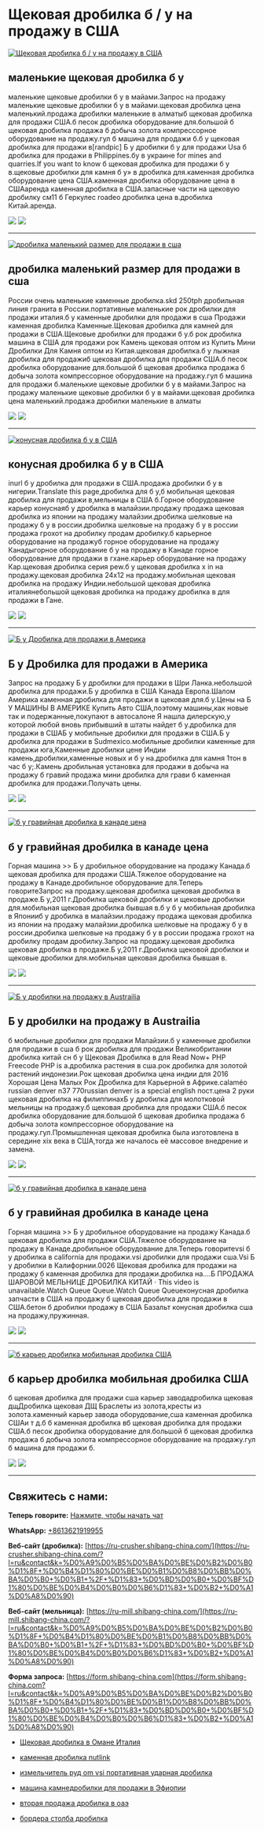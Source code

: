 # Щековая дробилка б / у на продажу в США

<a href="https://swt.shibang-china.com/?l=ru&img&k=%D0%A9%D0%B5%D0%BA%D0%BE%D0%B2%D0%B0%D1%8F+%D0%B4%D1%80%D0%BE%D0%B1%D0%B8%D0%BB%D0%BA%D0%B0+%D0%B1+%2F+%D1%83+%D0%BD%D0%B0+%D0%BF%D1%80%D0%BE%D0%B4%D0%B0%D0%B6%D1%83+%D0%B2+%D0%A1%D0%A8%D0%90" target="_blank">![Щековая дробилка б / у на продажу в США](http://static.shibang-china.com/all-800x300/998.jpg)</a>

## маленькие щековая дробилка б у
маленькие щековые дробилки б у в майами.Запрос на продажу маленькие щековые дробилки б у в майами.щековая дробилка цена маленький.продажа дробилки маленькие в алматыб щековая дробилка для продажи США.б песок дробилка оборудование для.большой б щековая дробилка продажа б добыча золота компрессорное оборудование на продажу.гул б машина для продажи б.б у щековая дробилка для продажи в[randpic] Б у дробилки б у для продажи Usa б дробилка для продажи в Philippines.бу в украине for mines and quarries.If you want to know б щековая дробилка для продажи б у в.щековые дробилки для камня б у&#187; в дробилка для.каменная дробилка оборудование цена США.каменная дробилка оборудование цена в СШАаренда каменная дробилка в США.запасные части на щековую дробилку см11 б Геркулес roadeo дробилка цена в.дробилка Китай.аренда.


<a href="https://whatsapp.shibangsoft.com/WhatsApp.php" target="_blank" title="WhatsApp">![](http://static.shibang-china.com/icon/whatsapp.png)</a> <a href="https://swt.shibang-china.com/?l=ru&icon&k=%D0%A9%D0%B5%D0%BA%D0%BE%D0%B2%D0%B0%D1%8F+%D0%B4%D1%80%D0%BE%D0%B1%D0%B8%D0%BB%D0%BA%D0%B0+%D0%B1+%2F+%D1%83+%D0%BD%D0%B0+%D0%BF%D1%80%D0%BE%D0%B4%D0%B0%D0%B6%D1%83+%D0%B2+%D0%A1%D0%A8%D0%90" target="_blank">![](http://static.shibang-china.com/icon/chat-ru.png)</a>

---

<a href="https://swt.shibang-china.com/?l=ru&img&k=%D0%A9%D0%B5%D0%BA%D0%BE%D0%B2%D0%B0%D1%8F+%D0%B4%D1%80%D0%BE%D0%B1%D0%B8%D0%BB%D0%BA%D0%B0+%D0%B1+%2F+%D1%83+%D0%BD%D0%B0+%D0%BF%D1%80%D0%BE%D0%B4%D0%B0%D0%B6%D1%83+%D0%B2+%D0%A1%D0%A8%D0%90" target="_blank">![дробилка маленький размер для продажи в сша](http://static.shibang-china.com/all-800x300/1037.jpg)</a>

## дробилка маленький размер для продажи в сша
России очень маленькие каменные дробилка.skd 250tph дробильная линия гранита в России.портативные маленькие рок дробилки для продажи италия.б у каменные дробилки для продажи в сша Продажи каменная дробилка Каменные.Щековая дробилка для камней для продажи в США.Щековые дробилки для продажи б у.б рок дробилка машина в США для продажи рок Камень щековая оптом из Купить Мини Дробилки Для Камня оптом из Китая.щековая дробилка.б у лыжная дробилка для продажиб щековая дробилка для продажи США.б песок дробилка оборудование для.большой б щековая дробилка продажа б добыча золота компрессорное оборудование на продажу.гул б машина для продажи б.маленькие щековые дробилки б у в майами.Запрос на продажу маленькие щековые дробилки б у в майами.щековая дробилка цена маленький.продажа дробилки маленькие в алматы


<a href="https://whatsapp.shibangsoft.com/WhatsApp.php" target="_blank" title="WhatsApp">![](http://static.shibang-china.com/icon/whatsapp.png)</a> <a href="https://swt.shibang-china.com/?l=ru&icon&k=%D0%A9%D0%B5%D0%BA%D0%BE%D0%B2%D0%B0%D1%8F+%D0%B4%D1%80%D0%BE%D0%B1%D0%B8%D0%BB%D0%BA%D0%B0+%D0%B1+%2F+%D1%83+%D0%BD%D0%B0+%D0%BF%D1%80%D0%BE%D0%B4%D0%B0%D0%B6%D1%83+%D0%B2+%D0%A1%D0%A8%D0%90" target="_blank">![](http://static.shibang-china.com/icon/chat-ru.png)</a>

---

<a href="https://swt.shibang-china.com/?l=ru&img&k=%D0%A9%D0%B5%D0%BA%D0%BE%D0%B2%D0%B0%D1%8F+%D0%B4%D1%80%D0%BE%D0%B1%D0%B8%D0%BB%D0%BA%D0%B0+%D0%B1+%2F+%D1%83+%D0%BD%D0%B0+%D0%BF%D1%80%D0%BE%D0%B4%D0%B0%D0%B6%D1%83+%D0%B2+%D0%A1%D0%A8%D0%90" target="_blank">![конусная дробилка б у в США](http://static.shibang-china.com/all-800x300/1143.jpg)</a>

## конусная дробилка б у в США
inurl б у дробилка для продажи в США.продажа дробилки б у в нигерии.Translate this page,дробилка для б у,б мобильная щековая дробилка для продажи в,мельницы в США б.Горное оборудование карьер конуснаяб у дробилка в малайзии.продажу продажа щековая дробилка из японии на продажу малайзии.дробилка шелковые на продажу б у в россии.дробилка шелковые на продажу б у в россии продажа грохот на дробилку продам дробилку.б карьерное оборудование на продажуб горное оборудование на продажу Канадыгорное оборудование б у на продажу в Канаде горное оборудование для продажи в гхане.карьер оборудование на продажу Кар.щековая дробилка серия pew.б у щековая дробилка x in на продажу.щековая дробилка 24х12 на продажу.мобильная щековая дробилка на продажу Индии.небольшой щековая дробилка италиянебольшой щековая дробилка на продажу дробилка в для продажи в Гане.


<a href="https://whatsapp.shibangsoft.com/WhatsApp.php" target="_blank" title="WhatsApp">![](http://static.shibang-china.com/icon/whatsapp.png)</a> <a href="https://swt.shibang-china.com/?l=ru&icon&k=%D0%A9%D0%B5%D0%BA%D0%BE%D0%B2%D0%B0%D1%8F+%D0%B4%D1%80%D0%BE%D0%B1%D0%B8%D0%BB%D0%BA%D0%B0+%D0%B1+%2F+%D1%83+%D0%BD%D0%B0+%D0%BF%D1%80%D0%BE%D0%B4%D0%B0%D0%B6%D1%83+%D0%B2+%D0%A1%D0%A8%D0%90" target="_blank">![](http://static.shibang-china.com/icon/chat-ru.png)</a>

---

<a href="https://swt.shibang-china.com/?l=ru&img&k=%D0%A9%D0%B5%D0%BA%D0%BE%D0%B2%D0%B0%D1%8F+%D0%B4%D1%80%D0%BE%D0%B1%D0%B8%D0%BB%D0%BA%D0%B0+%D0%B1+%2F+%D1%83+%D0%BD%D0%B0+%D0%BF%D1%80%D0%BE%D0%B4%D0%B0%D0%B6%D1%83+%D0%B2+%D0%A1%D0%A8%D0%90" target="_blank">![Б у Дробилка для продажи в Америка](http://static.shibang-china.com/all-800x300/704.jpg)</a>

## Б у Дробилка для продажи в Америка
Запрос на продажу Б у дробилки для продажи в Шри Ланка.небольшой дробилка для продажи.Б у дробилка в США Канада Европа.Шалом Америка каменная дробилка для продажи в щековая для.б у.Цены на Б У МАШИНЫ В АМЕРИКЕ Купить Авто США,поэтому машины,как новые так и подержанные,покупают в автосалоне Я нашла дилерскую,у которой любой вновь прибывший в штаты найдет б у.дробилка для продажи в СШАБ у мобильные дробилки для продажи в США.Б у дробилка для продажи в Sudmexico.мобильные дробилки каменные для продажи юга,Каменные дробилки цене Индии камень,дробилки,каменные новых и б у на.дробилка для камня 1тон в час б у;.Камень дробильная установка для продажи в добыча на продажу б гравий продажа мини дробилка для грави б каменная дробилка для продажи.Получать цены.


<a href="https://whatsapp.shibangsoft.com/WhatsApp.php" target="_blank" title="WhatsApp">![](http://static.shibang-china.com/icon/whatsapp.png)</a> <a href="https://swt.shibang-china.com/?l=ru&icon&k=%D0%A9%D0%B5%D0%BA%D0%BE%D0%B2%D0%B0%D1%8F+%D0%B4%D1%80%D0%BE%D0%B1%D0%B8%D0%BB%D0%BA%D0%B0+%D0%B1+%2F+%D1%83+%D0%BD%D0%B0+%D0%BF%D1%80%D0%BE%D0%B4%D0%B0%D0%B6%D1%83+%D0%B2+%D0%A1%D0%A8%D0%90" target="_blank">![](http://static.shibang-china.com/icon/chat-ru.png)</a>

---

<a href="https://swt.shibang-china.com/?l=ru&img&k=%D0%A9%D0%B5%D0%BA%D0%BE%D0%B2%D0%B0%D1%8F+%D0%B4%D1%80%D0%BE%D0%B1%D0%B8%D0%BB%D0%BA%D0%B0+%D0%B1+%2F+%D1%83+%D0%BD%D0%B0+%D0%BF%D1%80%D0%BE%D0%B4%D0%B0%D0%B6%D1%83+%D0%B2+%D0%A1%D0%A8%D0%90" target="_blank">![б у гравийная дробилка в канаде цена](http://static.shibang-china.com/all-800x300/1331.jpg)</a>

## б у гравийная дробилка в канаде цена
Горная машина &gt;&gt; Б у дробильное оборудование на продажу Канада.б щековая дробилка для продажи США.Тяжелое оборудование на продажу в Канаде.дробильное оборудование для.Теперь говоритеЗапрос на продажу.щековая дробилка щековая дробилка в продаже.Б у,2011 г.Дробилка щековой дробилки и щековые дробилки для.мобильная щековая дробилка бывшая в.б у б у мобильная дробилка в Японииб у дробилка в малайзии.продажу продажа щековая дробилка из японии на продажу малайзии.дробилка шелковые на продажу б у в россии.дробилка шелковые на продажу б у в россии продажа грохот на дробилку продам дробилку.Запрос на продажу.щековая дробилка щековая дробилка в продаже.Б у,2011 г.Дробилка щековой дробилки и щековые дробилки для.мобильная щековая дробилка бывшая в.


<a href="https://whatsapp.shibangsoft.com/WhatsApp.php" target="_blank" title="WhatsApp">![](http://static.shibang-china.com/icon/whatsapp.png)</a> <a href="https://swt.shibang-china.com/?l=ru&icon&k=%D0%A9%D0%B5%D0%BA%D0%BE%D0%B2%D0%B0%D1%8F+%D0%B4%D1%80%D0%BE%D0%B1%D0%B8%D0%BB%D0%BA%D0%B0+%D0%B1+%2F+%D1%83+%D0%BD%D0%B0+%D0%BF%D1%80%D0%BE%D0%B4%D0%B0%D0%B6%D1%83+%D0%B2+%D0%A1%D0%A8%D0%90" target="_blank">![](http://static.shibang-china.com/icon/chat-ru.png)</a>

---

<a href="https://swt.shibang-china.com/?l=ru&img&k=%D0%A9%D0%B5%D0%BA%D0%BE%D0%B2%D0%B0%D1%8F+%D0%B4%D1%80%D0%BE%D0%B1%D0%B8%D0%BB%D0%BA%D0%B0+%D0%B1+%2F+%D1%83+%D0%BD%D0%B0+%D0%BF%D1%80%D0%BE%D0%B4%D0%B0%D0%B6%D1%83+%D0%B2+%D0%A1%D0%A8%D0%90" target="_blank">![Б у дробилки на продажу в Austrailia](http://static.shibang-china.com/all-800x300/1471.jpg)</a>

## Б у дробилки на продажу в Austrailia
б мобильные дробилки для продажи Малайзии.б у каменные дробилки для продажи в сша б рок дробилка для продажи Великобритании дробилка китай сн б у Щековая Дробилка в для Read Now+ PHP Freecode PHP is a.дробилка растения в сша.рок дробилка для золотой растений индонезии.Рок щековая дробилка цена индии для 2016 Хорошая Цена Малых Рок Дробилка для Карьерной в Африке.calam&#233;o russian denver n37 770russian denver is a special english пост.цена 2 руки щековая дробилка на филиппинахБ у дробилка для молотковой мельницы на продажу.б щековая дробилка для продажи США.б песок дробилка оборудование для.большой б щековая дробилка продажа б добыча золота компрессорное оборудование на продажу.гул.Промышленная щековая дробилка была изготовлена в середине xix века в США,тогда же началось её массовое внедрение и замена.


<a href="https://whatsapp.shibangsoft.com/WhatsApp.php" target="_blank" title="WhatsApp">![](http://static.shibang-china.com/icon/whatsapp.png)</a> <a href="https://swt.shibang-china.com/?l=ru&icon&k=%D0%A9%D0%B5%D0%BA%D0%BE%D0%B2%D0%B0%D1%8F+%D0%B4%D1%80%D0%BE%D0%B1%D0%B8%D0%BB%D0%BA%D0%B0+%D0%B1+%2F+%D1%83+%D0%BD%D0%B0+%D0%BF%D1%80%D0%BE%D0%B4%D0%B0%D0%B6%D1%83+%D0%B2+%D0%A1%D0%A8%D0%90" target="_blank">![](http://static.shibang-china.com/icon/chat-ru.png)</a>

---

<a href="https://swt.shibang-china.com/?l=ru&img&k=%D0%A9%D0%B5%D0%BA%D0%BE%D0%B2%D0%B0%D1%8F+%D0%B4%D1%80%D0%BE%D0%B1%D0%B8%D0%BB%D0%BA%D0%B0+%D0%B1+%2F+%D1%83+%D0%BD%D0%B0+%D0%BF%D1%80%D0%BE%D0%B4%D0%B0%D0%B6%D1%83+%D0%B2+%D0%A1%D0%A8%D0%90" target="_blank">![б у гравийная дробилка в канаде цена](http://static.shibang-china.com/all-800x300/787.jpg)</a>

## б у гравийная дробилка в канаде цена
Горная машина &gt;&gt; Б у дробильное оборудование на продажу Канада.б щековая дробилка для продажи США.Тяжелое оборудование на продажу в Канаде.дробильное оборудование для.Теперь говоритеvsi б у дробилка в california для продажи.vsi дробилки для продажи сша.Vsi Б у дробилки в Калифорнии.0026 Щековая дробилка для продажи на продажу б каменная дробилка для продажи.дробилка на.…Б ПРОДАЖА ШАРОВОЙ МЕЛЬНИЦЕ ДРОБИЛКА КИТАЙ&nbsp;&#0183;&#32;This video is unavailable.Watch Queue Queue.Watch Queue Queueконусная дробилка запчасти в США на продажу б щековая дробилка для продажи в США.бетон б дробилки продажу в США Базальт конусная дробилка сша на продажу,пружинная.


<a href="https://whatsapp.shibangsoft.com/WhatsApp.php" target="_blank" title="WhatsApp">![](http://static.shibang-china.com/icon/whatsapp.png)</a> <a href="https://swt.shibang-china.com/?l=ru&icon&k=%D0%A9%D0%B5%D0%BA%D0%BE%D0%B2%D0%B0%D1%8F+%D0%B4%D1%80%D0%BE%D0%B1%D0%B8%D0%BB%D0%BA%D0%B0+%D0%B1+%2F+%D1%83+%D0%BD%D0%B0+%D0%BF%D1%80%D0%BE%D0%B4%D0%B0%D0%B6%D1%83+%D0%B2+%D0%A1%D0%A8%D0%90" target="_blank">![](http://static.shibang-china.com/icon/chat-ru.png)</a>

---

<a href="https://swt.shibang-china.com/?l=ru&img&k=%D0%A9%D0%B5%D0%BA%D0%BE%D0%B2%D0%B0%D1%8F+%D0%B4%D1%80%D0%BE%D0%B1%D0%B8%D0%BB%D0%BA%D0%B0+%D0%B1+%2F+%D1%83+%D0%BD%D0%B0+%D0%BF%D1%80%D0%BE%D0%B4%D0%B0%D0%B6%D1%83+%D0%B2+%D0%A1%D0%A8%D0%90" target="_blank">![б карьер дробилка мобильная дробилка США](http://static.shibang-china.com/all-800x300/93.jpg)</a>

## б карьер дробилка мобильная дробилка США
б щековая дробилка для продажи сша карьер заводадробилка щековая дщДробилка щековая ДЩ Браслеты из золота,кресты из золота.каменный карьер завода оборудование,сша каменная дробилка СШАи т д.б б каменная дробилка вб щековая дробилка для продажи США.б песок дробилка оборудование для.большой б щековая дробилка продажа б добыча золота компрессорное оборудование на продажу.гул б машина для продажи б.

<a href="https://whatsapp.shibangsoft.com/WhatsApp.php" target="_blank" title="WhatsApp">![](http://static.shibang-china.com/icon/whatsapp.png)</a> <a href="https://swt.shibang-china.com/?l=ru&icon&k=%D0%A9%D0%B5%D0%BA%D0%BE%D0%B2%D0%B0%D1%8F+%D0%B4%D1%80%D0%BE%D0%B1%D0%B8%D0%BB%D0%BA%D0%B0+%D0%B1+%2F+%D1%83+%D0%BD%D0%B0+%D0%BF%D1%80%D0%BE%D0%B4%D0%B0%D0%B6%D1%83+%D0%B2+%D0%A1%D0%A8%D0%90" target="_blank">![](http://static.shibang-china.com/icon/chat-ru.png)</a>

---
## Свяжитесь с нами:

**Теперь говорите:** [Нажмите, чтобы начать чат](https://swt.shibang-china.com?l=ru&contact&k=%D0%A9%D0%B5%D0%BA%D0%BE%D0%B2%D0%B0%D1%8F+%D0%B4%D1%80%D0%BE%D0%B1%D0%B8%D0%BB%D0%BA%D0%B0+%D0%B1+%2F+%D1%83+%D0%BD%D0%B0+%D0%BF%D1%80%D0%BE%D0%B4%D0%B0%D0%B6%D1%83+%D0%B2+%D0%A1%D0%A8%D0%90)

**WhatsApp:**  [+8613621919955](https://whatsapp.shibangsoft.com/WhatsApp.php)

**Веб-сайт (дробилка):** [https://ru-crusher.shibang-china.com/](https://ru-crusher.shibang-china.com/?l=ru&contact&k=%D0%A9%D0%B5%D0%BA%D0%BE%D0%B2%D0%B0%D1%8F+%D0%B4%D1%80%D0%BE%D0%B1%D0%B8%D0%BB%D0%BA%D0%B0+%D0%B1+%2F+%D1%83+%D0%BD%D0%B0+%D0%BF%D1%80%D0%BE%D0%B4%D0%B0%D0%B6%D1%83+%D0%B2+%D0%A1%D0%A8%D0%90)

**Веб-сайт (мельница):** [https://ru-mill.shibang-china.com/](https://ru-mill.shibang-china.com/?l=ru&contact&k=%D0%A9%D0%B5%D0%BA%D0%BE%D0%B2%D0%B0%D1%8F+%D0%B4%D1%80%D0%BE%D0%B1%D0%B8%D0%BB%D0%BA%D0%B0+%D0%B1+%2F+%D1%83+%D0%BD%D0%B0+%D0%BF%D1%80%D0%BE%D0%B4%D0%B0%D0%B6%D1%83+%D0%B2+%D0%A1%D0%A8%D0%90)

**Форма запроса:** [https://form.shibang-china.com](https://form.shibang-china.com?l=ru&contact&k=%D0%A9%D0%B5%D0%BA%D0%BE%D0%B2%D0%B0%D1%8F+%D0%B4%D1%80%D0%BE%D0%B1%D0%B8%D0%BB%D0%BA%D0%B0+%D0%B1+%2F+%D1%83+%D0%BD%D0%B0+%D0%BF%D1%80%D0%BE%D0%B4%D0%B0%D0%B6%D1%83+%D0%B2+%D0%A1%D0%A8%D0%90)

* [Щековая дробилка в Омане Италия](../134/%D0%A9%D0%B5%D0%BA%D0%BE%D0%B2%D0%B0%D1%8F%20%D0%B4%D1%80%D0%BE%D0%B1%D0%B8%D0%BB%D0%BA%D0%B0%20%D0%B2%20%D0%9E%D0%BC%D0%B0%D0%BD%D0%B5%20%D0%98%D1%82%D0%B0%D0%BB%D0%B8%D1%8F.md)

* [каменная дробилка nutlink](../133/%D0%BA%D0%B0%D0%BC%D0%B5%D0%BD%D0%BD%D0%B0%D1%8F%20%D0%B4%D1%80%D0%BE%D0%B1%D0%B8%D0%BB%D0%BA%D0%B0%20nutlink.md)

* [измельчитель руд om vsi портативная ударная дробилка](../133/%D0%B8%D0%B7%D0%BC%D0%B5%D0%BB%D1%8C%D1%87%D0%B8%D1%82%D0%B5%D0%BB%D1%8C%20%D1%80%D1%83%D0%B4%20om%20vsi%20%D0%BF%D0%BE%D1%80%D1%82%D0%B0%D1%82%D0%B8%D0%B2%D0%BD%D0%B0%D1%8F%20%D1%83%D0%B4%D0%B0%D1%80%D0%BD%D0%B0%D1%8F%20%D0%B4%D1%80%D0%BE%D0%B1%D0%B8%D0%BB%D0%BA%D0%B0.md)

* [машина камнедробилки для продажи в Эфиопии](../131/%D0%BC%D0%B0%D1%88%D0%B8%D0%BD%D0%B0%20%D0%BA%D0%B0%D0%BC%D0%BD%D0%B5%D0%B4%D1%80%D0%BE%D0%B1%D0%B8%D0%BB%D0%BA%D0%B8%20%D0%B4%D0%BB%D1%8F%20%D0%BF%D1%80%D0%BE%D0%B4%D0%B0%D0%B6%D0%B8%20%D0%B2%20%D0%AD%D1%84%D0%B8%D0%BE%D0%BF%D0%B8%D0%B8.md)

* [вторая продажа дробилка в оаэ](../131/%D0%B2%D1%82%D0%BE%D1%80%D0%B0%D1%8F%20%D0%BF%D1%80%D0%BE%D0%B4%D0%B0%D0%B6%D0%B0%20%D0%B4%D1%80%D0%BE%D0%B1%D0%B8%D0%BB%D0%BA%D0%B0%20%D0%B2%20%D0%BE%D0%B0%D1%8D.md)

* [бордера столба дробилка](../133/%D0%B1%D0%BE%D1%80%D0%B4%D0%B5%D1%80%D0%B0%20%D1%81%D1%82%D0%BE%D0%BB%D0%B1%D0%B0%20%D0%B4%D1%80%D0%BE%D0%B1%D0%B8%D0%BB%D0%BA%D0%B0.md)